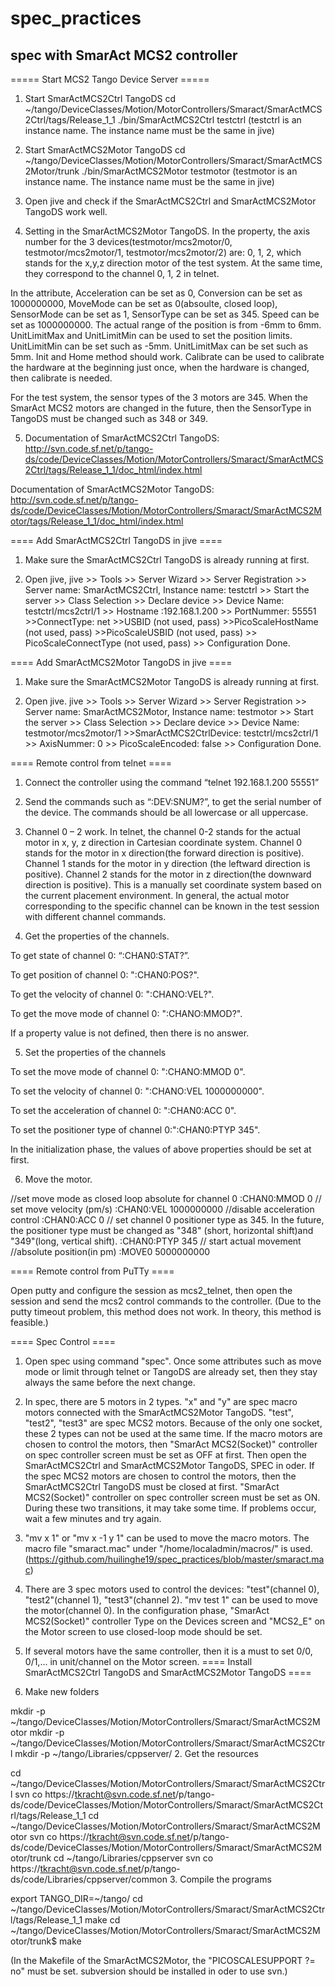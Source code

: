 # spec_practices

## spec with SmarAct MCS2 controller

===== Start MCS2 Tango Device Server =====

1. Start SmarActMCS2Ctrl TangoDS 
   cd   ~/tango/DeviceClasses/Motion/MotorControllers/Smaract/SmarActMCS2Ctrl/tags/Release_1_1
   ./bin/SmarActMCS2Ctrl  testctrl
(testctrl is an instance name. The instance name must be the same in jive)
   
2. Start SmarActMCS2Motor TangoDS 
   cd  ~/tango/DeviceClasses/Motion/MotorControllers/Smaract/SmarActMCS2Motor/trunk
   ./bin/SmarActMCS2Motor testmotor
(testmotor is an instance name. The instance name must be the same in jive)

3. Open jive and check if the SmarActMCS2Ctrl and SmarActMCS2Motor TangoDS work well.

4. Setting in the SmarActMCS2Motor TangoDS. In the property, the axis number for the 3 devices(testmotor/mcs2motor/0, testmotor/mcs2motor/1, testmotor/mcs2motor/2) are: 0, 1, 2, which stands for the x,y,z direction motor of the test system. At the same time, they correspond to the channel 0, 1, 2 in telnet. 

In the attribute, Acceleration can be set as 0, Conversion can be set as 1000000000, MoveMode can be set as 0(absoulte, closed loop), SensorMode can be set as 1, SensorType can be set as 345. Speed can be set as 1000000000. The actual range of the position is from -6mm to 6mm. UnitLimitMax and UnitLimitMin can be used to set the position limits. UnitLimitMin can be set such as -5mm. UnitLimitMax can be set such as 5mm. Init and Home method should work. Calibrate can be used to calibrate the hardware at the beginning just once, when the hardware is changed, then calibrate is needed.

For the test system, the sensor types of the 3 motors are 345. When the SmarAct MCS2 motors are changed in the future, then the SensorType in TangoDS must be changed such as 348 or 349. 

5. Documentation of SmarActMCS2Ctrl TangoDS:
http://svn.code.sf.net/p/tango-ds/code/DeviceClasses/Motion/MotorControllers/Smaract/SmarActMCS2Ctrl/tags/Release_1_1/doc_html/index.html

Documentation of SmarActMCS2Motor TangoDS:
http://svn.code.sf.net/p/tango-ds/code/DeviceClasses/Motion/MotorControllers/Smaract/SmarActMCS2Motor/tags/Release_1_1/doc_html/index.html

==== Add SmarActMCS2Ctrl TangoDS in jive  ====


1. Make sure the SmarActMCS2Ctrl TangoDS is already running at first.

2. Open jive, jive >> Tools >> Server Wizard >> Server Registration >> Server name: SmarActMCS2Ctrl, Instance name: testctrl >> Start the server >> Class Selection >> Declare device >> Device Name: testctrl/mcs2ctrl/1 >> Hostname :192.168.1.200 >> PortNummer: 55551 >>ConnectType: net >>USBID (not used, pass) >>PicoScaleHostName (not used, pass) >>PicoScaleUSBID (not used, pass) >> PicoScaleConnectType  (not used, pass) >> Configuration Done.

==== Add SmarActMCS2Motor TangoDS in jive  ====


1. Make sure the SmarActMCS2Motor TangoDS is already running at first.

2. Open jive. jive >> Tools >> Server Wizard >> Server Registration >> Server name: SmarActMCS2Motor, Instance name: testmotor >> Start the server >> Class Selection >> Declare device >> Device Name: testmotor/mcs2motor/1 >>SmarActMCS2CtrlDevice: testctrl/mcs2ctrl/1  >> AxisNummer: 0 >> PicoScaleEncoded: false  >> Configuration Done.




==== Remote control from telnet  ====



1. Connect the controller using the command “telnet 192.168.1.200 55551”

2. Send the commands such as “:DEV:SNUM?”, to get the serial number of the device. The commands should be all lowercase or all uppercase.

3. Channel 0 – 2 work. In telnet, the channel 0-2 stands for the actual motor in x, y, z direction in Cartesian coordinate system. Channel 0 stands for the motor in x direction(the forward direction is positive). Channel 1 stands for the motor in y direction (the leftward direction is positive). Channel 2 stands for the motor in z direction(the downward direction is positive). This is a manually set coordinate system based on the current placement environment. In general, the actual motor corresponding to the specific channel can be known in the test session with different channel commands. 

4. Get the properties of the channels.

 To get state of channel 0: “:CHAN0:STAT?”. 

 To get position of channel 0: ":CHAN0:POS?". 

 To get the velocity of channel 0: ":CHANO:VEL?". 

 To get the move mode of channel 0: ":CHANO:MMOD?". 

 If a property value is not defined, then there is no answer.
  
5. Set the properties of the channels

 To set the move mode of channel 0: ":CHANO:MMOD 0". 

 To set the velocity of channel 0: ":CHANO:VEL 1000000000". 

 To set the acceleration of channel 0: ":CHAN0:ACC 0". 

 To set the positioner type of channel 0:":CHAN0:PTYP 345".
  
In the initialization phase, the values of above properties should be set at first.

6. Move the motor.

  //set move mode as closed loop absolute for channel 0 
  :CHAN0:MMOD 0
  // set move velocity (pm/s)
  :CHAN0:VEL 1000000000
  //disable acceleration control 
  :CHAN0:ACC 0
  // set channel 0 positioner type as 345. In the future, the positioner type must be changed as "348" (short, horizontal shift)and "349"(long, vertical shift).
  :CHAN0:PTYP 345
  // start actual movement 
  //absolute position(in pm)
  :MOVE0 5000000000


==== Remote control from PuTTy  ====


Open putty and configure the session as mcs2_telnet, then open the session and send the mcs2 control commands to the controller. 
(Due to the putty timeout problem, this method does not work. In theory, this method is feasible.)



==== Spec Control ====

1. Open spec using command "spec". Once some attributes such as move mode or limit through telnet or TangoDS are already set, then they stay always the same before the next change.

2. In spec, there are 5 motors in 2 types. "x" and "y" are spec macro motors connected with the SmarActMCS2Motor TangoDS. "test", "test2", "test3" are spec MCS2 motors. Because of the only one socket, these 2 types can not be used at the same time. If the macro motors are chosen to control the motors, then "SmarAct MCS2(Socket)" controller on spec controller screen must be set as OFF at first. Then open the SmarActMCS2Ctrl and SmarActMCS2Motor TangoDS, SPEC in oder. If the spec MCS2 motors are chosen to control the motors, then the SmarActMCS2Ctrl TangoDS must be closed at first. "SmarAct MCS2(Socket)" controller on spec controller screen must be set as ON. During these two transitions, it may take some time. If problems occur, wait a few minutes and try again.

3. "mv x 1" or "mv x -1 y 1" can be used to move the macro motors. The macro file "smaract.mac" under "/home/localadmin/macros/" is used. (https://github.com/huilinghe19/spec_practices/blob/master/smaract.mac)

3. There are 3 spec motors used to control the devices: "test"(channel 0), "test2"(channel 1), "test3"(channel 2). "mv test 1" can be used to move the motor(channel 0). In the configuration phase, "SmarAct MCS2(Socket)" controller Type on the Devices screen and "MCS2_E" on the Motor screen to use closed-loop mode should be set. 

4. If several motors have the same controller, then it is a must to set 0/0, 0/1,... in unit/channel on the Motor screen. 
==== Install SmarActMCS2Ctrl TangoDS and SmarActMCS2Motor TangoDS  ====


1. Make new folders

  mkdir -p ~/tango/DeviceClasses/Motion/MotorControllers/Smaract/SmarActMCS2Motor
  mkdir -p ~/tango/DeviceClasses/Motion/MotorControllers/Smaract/SmarActMCS2Ctrl
  mkdir -p ~/tango/Libraries/cppserver/
2. Get the resources

  cd ~/tango/DeviceClasses/Motion/MotorControllers/Smaract/SmarActMCS2Ctrl
  svn co https://tkracht@svn.code.sf.net/p/tango-ds/code/DeviceClasses/Motion/MotorControllers/Smaract/SmarActMCS2Ctrl/tags/Release_1_1
  cd ~/tango/DeviceClasses/Motion/MotorControllers/Smaract/SmarActMCS2Motor
  svn co https://tkracht@svn.code.sf.net/p/tango-ds/code/DeviceClasses/Motion/MotorControllers/Smaract/SmarActMCS2Motor/trunk
  cd ~/tango/Libraries/cppserver 
  svn co https://tkracht@svn.code.sf.net/p/tango-ds/code/Libraries/cppserver/common
3. Compile the programs

  export TANGO_DIR=~/tango/
  cd ~/tango/DeviceClasses/Motion/MotorControllers/Smaract/SmarActMCS2Ctrl/tags/Release_1_1
  make
  cd ~/tango/DeviceClasses/Motion/MotorControllers/Smaract/SmarActMCS2Motor/trunk$ 
  make
  
 (In the Makefile of the SmarActMCS2Motor, the "PICOSCALESUPPORT ?= no" must be set. subversion should be installed in oder to use svn.)




